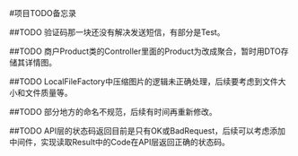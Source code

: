 #项目TODO备忘录

##TODO
    验证码那一块还没有解决发送短信，有部分是Test。

##TODO
    商户Product类的Controller里面的Product为改成聚合，暂时用DTO存储其详情图。

##TODO
    LocalFileFactory中压缩图片的逻辑未正确处理，后续要考虑到文件大小和文件质量等。

##TODO
    部分地方的命名不规范，后续有时间再重新修改。

##TODO
    API层的状态码返回目前是只有OK或BadRequest，后续可以考虑添加中间件，实现读取Result中的Code在API层返回正确的状态码。